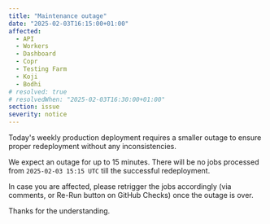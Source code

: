 ```yaml
---
title: "Maintenance outage"
date: "2025-02-03T16:15:00+01:00"
affected:
  - API
  - Workers
  - Dashboard
  - Copr
  - Testing Farm
  - Koji
  - Bodhi
# resolved: true
# resolvedWhen: "2025-02-03T16:30:00+01:00"
section: issue
severity: notice
---
```


Today's weekly production deployment requires a smaller outage to ensure proper
redeployment without any inconsistencies.

We expect an outage for up to 15 minutes. There will be no jobs processed from
`2025-02-03 15:15 UTC` till the successful redeployment.

In case you are affected, please retrigger the jobs accordingly (via comments,
or Re-Run button on GitHub Checks) once the outage is over.

Thanks for the understanding.
